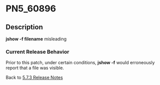 # PN5_60896

<PageHeader />

## Description

**jshow -f filename** misleading

### Current Release Behavior

Prior to this patch, under certain conditions, **jshow -f** would erroneously report that a file was visible.

Back to [5.7.3 Release Notes](./../README.md)
